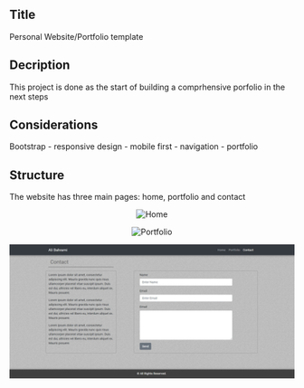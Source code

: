 ## Title
Personal Website/Portfolio template

## Decription
This project is done as the start of building a comprhensive porfolio in the next steps

## Considerations
Bootstrap - responsive design - mobile first - navigation - portfolio

## Structure
The website has three main pages: home, portfolio and contact
<p align="center">
  <img alt="Home" src="https://github.com/alibahrami633/1-homework/blob/master/assets/screenshots/index.jpg">
</p>
<p align="center">
  <img alt="Portfolio" src="https://github.com/alibahrami633/1-homework/blob/master/assets/screenshots/portfolio.jpg">
</p>
<p align="center">
  <img alt="Contact" src="https://github.com/alibahrami633/1-homework/blob/master/assets/screenshots/contact.jpg">
</p>